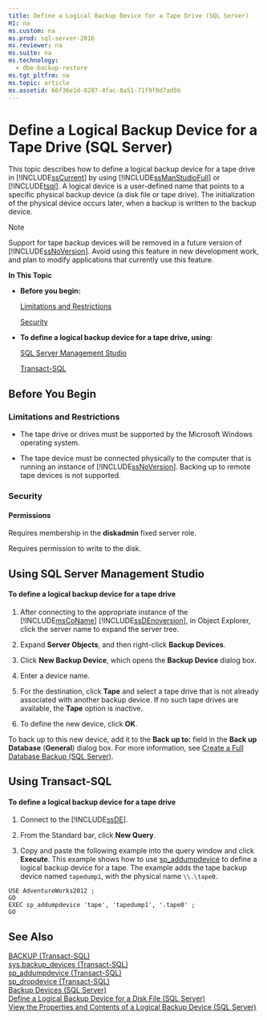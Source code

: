 ```yaml
---
title: Define a Logical Backup Device for a Tape Drive (SQL Server)
H1: na
ms.custom: na
ms.prod: sql-server-2016
ms.reviewer: na
ms.suite: na
ms.technology: 
  - dbe-backup-restore
ms.tgt_pltfrm: na
ms.topic: article
ms.assetid: 66f36e1d-0287-4fac-8a51-71f9f0d7ad5b
---
```

# Define a Logical Backup Device for a Tape Drive (SQL Server)
  This topic describes how to define a logical backup device for a tape drive in [!INCLUDE[ssCurrent](../../Token/Other/ssCurrent_md.md)] by using [!INCLUDE[ssManStudioFull](../../Token/Other/ssManStudioFull_md.md)] or [!INCLUDE[tsql](../../Token/Other/tsql_md.md)]. A logical device is a user-defined name that points to a specific physical backup device (a disk file or tape drive).  The initialization of the physical device occurs later, when a backup is written to the backup device.  
  
> [!NOTE]  
>  Support for tape backup devices will be removed in a future version of [!INCLUDE[ssNoVersion](../../Token/Other/ssNoVersion_md.md)]. Avoid using this feature in new development work, and plan to modify applications that currently use this feature.  
  
 **In This Topic**  
  
-   **Before you begin:**  
  
     [Limitations and Restrictions](#Restrictions)  
  
     [Security](#Security)  
  
-   **To define a logical backup device for a tape drive, using:**  
  
     [SQL Server Management Studio](#SSMSProcedure)  
  
     [Transact-SQL](#TsqlProcedure)  
  
##  <a name="BeforeYouBegin"></a> Before You Begin  
  
###  <a name="Restrictions"></a> Limitations and Restrictions  
  
-   The tape drive or drives must be supported by the Microsoft Windows operating system.  
  
-   The tape device must be connected physically to the computer that is running an instance of [!INCLUDE[ssNoVersion](../../Token/Other/ssNoVersion_md.md)]. Backing up to remote tape devices is not supported.  
  
###  <a name="Security"></a> Security  
  
####  <a name="Permissions"></a> Permissions  
 Requires membership in the **diskadmin** fixed server role.  
  
 Requires permission to write to the disk.  
  
##  <a name="SSMSProcedure"></a> Using SQL Server Management Studio  
  
#### To define a logical backup device for a tape drive  
  
1.  After connecting to the appropriate instance of the [!INCLUDE[msCoName](../../Token/Other/msCoName_md.md)] [!INCLUDE[ssDEnoversion](../../Token/Other/ssDEnoversion_md.md)], in Object Explorer, click the server name to expand the server tree.  
  
2.  Expand **Server Objects**, and then right-click **Backup Devices**.  
  
3.  Click **New Backup Device**, which opens the **Backup Device** dialog box.  
  
4.  Enter a device name.  
  
5.  For the destination, click **Tape** and select a tape drive that is not already associated with another backup device. If no such tape drives are available, the **Tape** option is inactive.  
  
6.  To define the new device, click **OK**.  
  
 To back up to this new device, add it to the **Back up to:** field in the **Back up Database** (**General**) dialog box. For more information, see [Create a Full Database Backup &#40;SQL Server&#41;](../../Topics/TopicNameContainA/Create-a-Full-Database-Backup--SQL-Server-.md).  
  
##  <a name="TsqlProcedure"></a> Using Transact-SQL  
  
#### To define a logical backup device for a tape drive  
  
1.  Connect to the [!INCLUDE[ssDE](../../Token/Other/ssDE_md.md)].  
  
2.  From the Standard bar, click **New Query**.  
  
3.  Copy and paste the following example into the query window and click **Execute**. This example shows how to use [sp_addumpdevice](../Topic/sp_addumpdevice%20\(Transact-SQL\).md) to define a logical backup device for a tape. The example adds the tape backup device named `tapedump1`, with the physical name `\\.\tape0`.  
  
```tsql  
USE AdventureWorks2012 ;  
GO  
EXEC sp_addumpdevice 'tape', 'tapedump1', '.tape0' ;  
GO  
```  
  
## See Also  
 [BACKUP &#40;Transact-SQL&#41;](../Topic/BACKUP%20\(Transact-SQL\).md)   
 [sys.backup_devices &#40;Transact-SQL&#41;](../Topic/sys.backup_devices%20\(Transact-SQL\).md)   
 [sp_addumpdevice &#40;Transact-SQL&#41;](../Topic/sp_addumpdevice%20\(Transact-SQL\).md)   
 [sp_dropdevice &#40;Transact-SQL&#41;](../Topic/sp_dropdevice%20\(Transact-SQL\).md)   
 [Backup Devices &#40;SQL Server&#41;](../../Topics/TopicNameNotContainA/Backup-Devices--SQL-Server-.md)   
 [Define a Logical Backup Device for a Disk File &#40;SQL Server&#41;](../../Topics/TopicNameContainA/Define-a-Logical-Backup-Device-for-a-Disk-File--SQL-Server-.md)   
 [View the Properties and Contents of a Logical Backup Device &#40;SQL Server&#41;](../../Topics/TopicNameContainA/View-the-Properties-and-Contents-of-a-Logical-Backup-Device--SQL-Server-.md)  
  
  